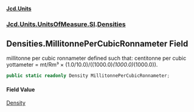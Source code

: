 #### [Jcd.Units](index 'index')
### [Jcd.Units.UnitsOfMeasure.SI](Jcd.Units.UnitsOfMeasure.SI 'Jcd.Units.UnitsOfMeasure.SI').[Densities](Densities 'Jcd.Units.UnitsOfMeasure.SI.Densities')

## Densities.MillitonnePerCubicRonnameter Field

millitonne per cubic ronnameter defined such that: centitonne per cubic yottameter = mt/Rm³ ×
(1.0/10.0)/((1000.0)*(1000.0)*(1000.0)).

```csharp
public static readonly Density MillitonnePerCubicRonnameter;
```

#### Field Value
[Density](Density 'Jcd.Units.UnitTypes.Density')